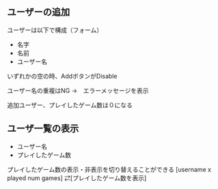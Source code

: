 

## ユーザーの追加

ユーザーは以下で構成（フォーム）
- 名字
- 名前
- ユーザー名

いずれかの空の時、AddボタンがDisable

ユーザー名の重複はNG
→　エラーメッセージを表示

追加ユーザー、プレイしたゲーム数は０になる

## ユーザ一覧の表示
- ユーザー名
- プレイしたゲーム数

プレイしたゲーム数の表示・非表示を切り替えることができる
[username x played num games]
⇄[プレイしたゲーム数を表示]




